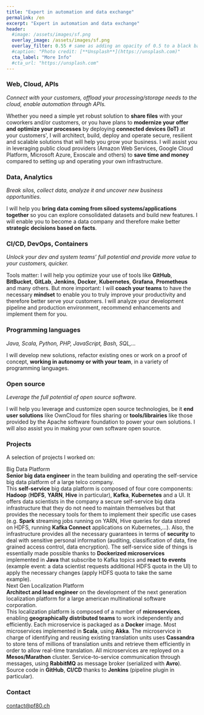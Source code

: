 ```yaml
---
title: "Expert in automation and data exchange"
permalink: /en
excerpt: "Expert in automation and data exchange"
header:
  #image: /assets/images/sf.png
  overlay_image: /assets/images/sf.png
  overlay_filter: 0.55 # same as adding an opacity of 0.5 to a black background
  #caption: "Photo credit: [**Unsplash**](https://unsplash.com)"
  cta_label: "More Info"
  #cta_url: "https://unsplash.com"
---
```


<a name="web-cloud-api"></a>
### Web, Cloud, APIs
*Connect with your customers, offload your processing/storage needs to the cloud, enable automation through APIs.*

Whether you need a simple yet robust solution to <b>share files</b> with your coworkers and/or customers, or you have plans to <b>modernize your offer and optimize your processes</b> by deploying <b>connected devices (IoT)</b> at your customers', I will architect, build, deploy and operate secure, resilient and scalable solutions that will help you grow your business. I will assist you in leveraging public cloud providers (Amazon Web Services, Google Cloud Platform, Microsoft Azure, Exoscale and others) to <b>save time and money</b> compared to setting up and operating your own infrastructure. 

<a name="data"></a>
### Data, Analytics

*Break silos, collect data, analyze it and uncover new business opportunities.*

I will help you <b>bring data coming from siloed systems/applications together</b> so you can explore consolidated datasets and build new features. I will enable you to become a data company and therefore make better <b>strategic decisions based on facts</b>.

<a name="automation"></a>
### CI/CD, DevOps, Containers

*Unlock your dev and system teams’ full potential and provide more value to your customers, quicker.*

Tools matter: I will help you optimize your use of tools like <b>GitHub</b>, <b>BitBucket</b>, <b>GitLab</b>, <b>Jenkins</b>, <b>Docker</b>, <b>Kubernetes</b>, <b>Grafana</b>, <b>Prometheus</b> and many others. But more important: I will <b>coach your teams</b> to have the necessary <b>mindset</b> to enable you to truly improve your productivity and therefore better serve your customers. I will analyze your development pipeline and production environment, recommend enhancements and implement them for you.

### Programming languages

*Java, Scala, Python, PHP, JavaScript, Bash, SQL,...*

I will develop new solutions, refactor existing ones or work on a proof of concept, <b>working in autonomy or with your team</b>, in a variety of programming languages.

### Open source

*Leverage the full potential of open source software.*

I will help you leverage and customize open source technologies, be it <b>end user solutions</b> like OwnCloud for files sharing or <b>tools/librairies</b> like those provided by the Apache software foundation to power your own solutions. I will also assist you in making your own software open source.

### Projects

A selection of projects I worked on:

<div class="projectContainer2">
<div class="projectTitle">Big Data Platform</div>

<div class="projectIntro"><b>Senior big data engineer</b> in the team building and operating the self-service big data platform of a large telco company.</div>

<div class="projectDesc">This <b>self-service</b> big data platform is composed of four core components: <b>Hadoop</b> (<b>HDFS</b>, <b>YARN</b>, <b>Hive</b> in particular), <b>Kafka</b>, <b>Kubernetes</b> and a UI. It offers data scientists in the company a secure self-service big data infrastructure that they do not need to maintain themselves but that provides the necessary tools for them to implement their specific use cases (e.g. <b>Spark</b> streaming jobs running on YARN, Hive queries for data stored on HDFS, running <b>Kafka Connect</b> applications on Kubernetes,...). Also, the infrastructure provides all the necessary guarantees in terms of <b>security</b> to deal with sensitive personal information (auditing, classification of data, fine grained access control, data encryption).
The self-service side of things is essentially made possible thanks to <b>Dockerized microservices</b> implemented in <b>Java</b> that subscribe to Kafka topics and <b>react to events</b> (example event: a data scientist requests additional HDFS quota in the UI) to apply the necessary changes (apply HDFS quota to take the same example).</div>
</div>

<div class="projectContainer1">
<div class="projectTitle">Next Gen Localization Platform</div>

<div class="projectIntro"><b>Architect and lead engineer</b> on the development of the next generation localization platform for a large american multinational software corporation.</div>

<div class="projectDesc">This localization platform is composed of a number of <b>microservices</b>, enabling <b>geographically distributed teams</b> to work independently and efficiently. Each microservice is packaged as a <b>Docker</b> image. Most microservices implemented in <b>Scala</b>, using <b>Akka</b>. The microservice in charge of identifying and reusing existing translation units uses <b>Cassandra</b> to store tens of millions of translation units and retrieve them efficiently in order to allow real-time translation. All microservices are reployed on a <b>Mesos/Marathon</b> cluster. Service-to-service communication through messages, using <b>RabbitMQ</b> as message broker (serialized with <b>Avro</b>). Source code in <b>GitHub</b>, <b>CI/CD</b> thanks to <b>Jenkins</b> (pipeline plugin in particular).</div>
</div>

### Contact
[contact@pf80.ch](mailto:contact@pf80.ch)